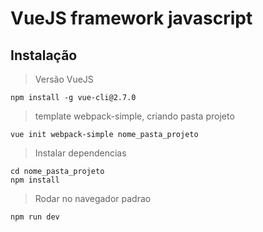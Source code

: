 # VueJS framework javascript
## Instalação

>Versão VueJS
```
npm install -g vue-cli@2.7.0
```
> template webpack-simple, criando pasta projeto
```
vue init webpack-simple nome_pasta_projeto
```
> Instalar dependencias
```
cd nome_pasta_projeto
npm install
```
> Rodar no navegador padrao
```
npm run dev
```
